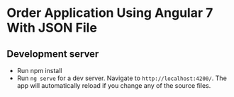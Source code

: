# Order Application Using Angular 7 With JSON File

## Development server

- Run npm install
- Run `ng serve` for a dev server. Navigate to `http://localhost:4200/`. The app will automatically reload if you change any of the source files.

